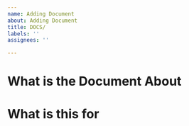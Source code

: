 ```yaml
---
name: Adding Document
about: Adding Document
title: DOCS/
labels: ''
assignees: ''

---
```


# What is the Document About

# What is this for
